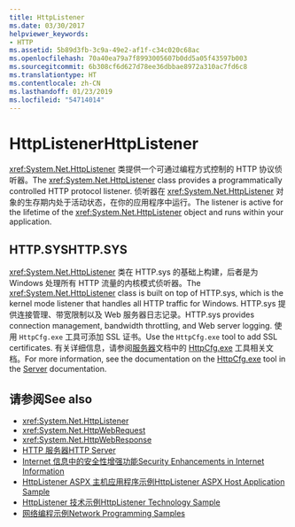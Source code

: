 ```yaml
---
title: HttpListener
ms.date: 03/30/2017
helpviewer_keywords:
- HTTP
ms.assetid: 5b89d3fb-3c9a-49e2-af1f-c34c020c68ac
ms.openlocfilehash: 70a40ea79a7f8993005607b0dd5a05f43597b003
ms.sourcegitcommit: 6b308cf6d627d78ee36dbbae8972a310ac7fd6c8
ms.translationtype: HT
ms.contentlocale: zh-CN
ms.lasthandoff: 01/23/2019
ms.locfileid: "54714014"
---
```

# <a name="httplistener"></a><span data-ttu-id="a0622-102">HttpListener</span><span class="sxs-lookup"><span data-stu-id="a0622-102">HttpListener</span></span>
<span data-ttu-id="a0622-103"><xref:System.Net.HttpListener> 类提供一个可通过编程方式控制的 HTTP 协议侦听器。</span><span class="sxs-lookup"><span data-stu-id="a0622-103">The <xref:System.Net.HttpListener> class provides a programmatically controlled HTTP protocol listener.</span></span> <span data-ttu-id="a0622-104">侦听器在 <xref:System.Net.HttpListener> 对象的生存期内处于活动状态，在你的应用程序中运行。</span><span class="sxs-lookup"><span data-stu-id="a0622-104">The listener is active for the lifetime of the <xref:System.Net.HttpListener> object and runs within your application.</span></span>  
  
## <a name="httpsys"></a><span data-ttu-id="a0622-105">HTTP.SYS</span><span class="sxs-lookup"><span data-stu-id="a0622-105">HTTP.SYS</span></span>  
 <span data-ttu-id="a0622-106"><xref:System.Net.HttpListener> 类在 HTTP.sys 的基础上构建，后者是为 Windows 处理所有 HTTP 流量的内核模式侦听器。</span><span class="sxs-lookup"><span data-stu-id="a0622-106">The <xref:System.Net.HttpListener> class is built on top of HTTP.sys, which is the kernel mode listener that handles all HTTP traffic for Windows.</span></span> <span data-ttu-id="a0622-107">HTTP.sys 提供连接管理、带宽限制以及 Web 服务器日志记录。</span><span class="sxs-lookup"><span data-stu-id="a0622-107">HTTP.sys provides connection management, bandwidth throttling, and Web server logging.</span></span> <span data-ttu-id="a0622-108">使用 `HttpCfg.exe` 工具可添加 SSL 证书。</span><span class="sxs-lookup"><span data-stu-id="a0622-108">Use the `HttpCfg.exe` tool to add SSL certificates.</span></span> <span data-ttu-id="a0622-109">有关详细信息，请参阅[服务器](https://go.microsoft.com/fwlink/?LinkID=178285)文档中的 [HttpCfg.exe](https://go.microsoft.com/fwlink/?LinkID=178284) 工具相关文档。</span><span class="sxs-lookup"><span data-stu-id="a0622-109">For more information, see the documentation on the [HttpCfg.exe](https://go.microsoft.com/fwlink/?LinkID=178284) tool in the [Server](https://go.microsoft.com/fwlink/?LinkID=178285) documentation.</span></span>  
  
## <a name="see-also"></a><span data-ttu-id="a0622-110">请参阅</span><span class="sxs-lookup"><span data-stu-id="a0622-110">See also</span></span>
- <xref:System.Net.HttpListener>
- <xref:System.Net.HttpWebRequest>
- <xref:System.Net.HttpWebResponse>
- [<span data-ttu-id="a0622-111">HTTP 服务器</span><span class="sxs-lookup"><span data-stu-id="a0622-111">HTTP Server</span></span>](https://go.microsoft.com/fwlink/?LinkID=178285)
- [<span data-ttu-id="a0622-112">Internet 信息中的安全性增强功能</span><span class="sxs-lookup"><span data-stu-id="a0622-112">Security Enhancements in Internet Information</span></span>](https://go.microsoft.com/fwlink/?LinkID=178286)
- [<span data-ttu-id="a0622-113">HttpListener ASPX 主机应用程序示例</span><span class="sxs-lookup"><span data-stu-id="a0622-113">HttpListener ASPX Host Application Sample</span></span>](https://go.microsoft.com/fwlink/?LinkID=179560)
- [<span data-ttu-id="a0622-114">HttpListener 技术示例</span><span class="sxs-lookup"><span data-stu-id="a0622-114">HttpListener Technology Sample</span></span>](https://go.microsoft.com/fwlink/?LinkID=179558)
- [<span data-ttu-id="a0622-115">网络编程示例</span><span class="sxs-lookup"><span data-stu-id="a0622-115">Network Programming Samples</span></span>](../../../docs/framework/network-programming/network-programming-samples.md)
